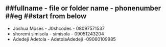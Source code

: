 ##fullname - file or folder name - phonenumber
##eg
##start from below
--------------------------------------
- Joshua Moses - J0shcodes - 08097571537
- shoremi simisola - simisola     - 09051243204
- Adedeji Adetola - AdetolaAdedeji -09060109985


